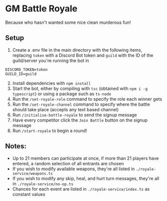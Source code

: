 # GM Battle Royale
Because who hasn't wanted some nice clean murderous fun!

## Setup

1. Create a .env file in the main directory with the following items, replacing `token` with a Discord Bot token and `guild` with the ID of the guild/server you're running the bot in
```env
DISCORD_TOKEN=token
GUILD_ID=guild
```
2. Install dependencies with `npm install`
3. Start the bot, either by compiling with `tsc` (obtained with `npm i -g typescript`) or using a package such as `ts-node`
4. Run the `/set-royale-role` command to specify the role each winner gets
5. Run the `/set-royale-channel` command to specify where the battle should take place (accepts any text based channel)
6. Run `/initialise-battle-royale` to send the signup message
7. Have every competitor click the `Join Battle` button on the signup message
8. Run `/start-royale` to begin a round!

## Notes:

- Up to 21 members can participate at once, if more than 21 players have entered, a random selection of all entrants are chosen
- If you wish to modify available weapons, they're all listed in `./royale-service/weapons.ts`
- If you wish to modify any skip, heal, and hurt turn messages, they're all in `./royale-service/no-op.ts`
- Chances for each event are listed in `./royale-service/index.ts` as constant values


